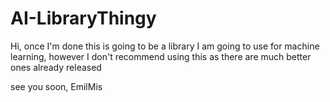 # AI-LibraryThingy

Hi,
once I'm done this is going to be a library I am going to use for machine learning,
however I don't recommend using this as there are much better ones already released

see you soon,
EmilMis
